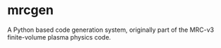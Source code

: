 # mrcgen
A Python based code generation system, originally part of the MRC-v3 finite-volume plasma physics code.
